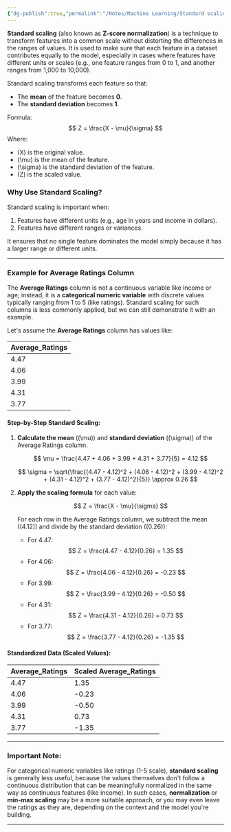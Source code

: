 ```yaml
---
{"dg-publish":true,"permalink":"/Notes/Machine Learning/Standard scaling/","created":"2024-11-10T16:53:14.253+05:30"}
---
```




**Standard scaling** (also known as **Z-score normalization**) is a technique to transform features into a common scale without distorting the differences in the ranges of values. It is used to make sure that each feature in a dataset contributes equally to the model, especially in cases where features have different units or scales (e.g., one feature ranges from 0 to 1, and another ranges from 1,000 to 10,000).

Standard scaling transforms each feature so that:
- The **mean** of the feature becomes **0**.
- The **standard deviation** becomes **1**.

Formula:
$$
Z = \frac{X - \mu}{\sigma}
$$
Where:
- \(X\) is the original value.
- \(\mu\) is the mean of the feature.
- \(\sigma\) is the standard deviation of the feature.
- \(Z\) is the scaled value.

### Why Use Standard Scaling?
Standard scaling is important when:
1. Features have different units (e.g., age in years and income in dollars).
2. Features have different ranges or variances.

It ensures that no single feature dominates the model simply because it has a larger range or different units.

---

### Example for **Average Ratings** Column

The **Average Ratings** column is not a continuous variable like income or age; instead, it is a **categorical numeric variable** with discrete values typically ranging from 1 to 5 (like ratings). Standard scaling for such columns is less commonly applied, but we can still demonstrate it with an example.

Let's assume the **Average Ratings** column has values like:

| Average_Ratings |
| ---------------- |
| 4.47             |
| 4.06             |
| 3.99             |
| 4.31             |
| 3.77             |

#### Step-by-Step Standard Scaling:
1. **Calculate the mean** (\(\mu\)) and **standard deviation** (\(\sigma\)) of the Average Ratings column.

   $$ 
   \mu = \frac{4.47 + 4.06 + 3.99 + 4.31 + 3.77}{5} = 4.12 
   $$

   $$ 
   \sigma = \sqrt{\frac{(4.47 - 4.12)^2 + (4.06 - 4.12)^2 + (3.99 - 4.12)^2 + (4.31 - 4.12)^2 + (3.77 - 4.12)^2}{5}} \approx 0.26 
   $$

2. **Apply the scaling formula** for each value:

   $$ 
   Z = \frac{X - \mu}{\sigma} 
   $$

   For each row in the Average Ratings column, we subtract the mean (\(4.12\)) and divide by the standard deviation (\(0.26\)):

   - For 4.47:
     $$ 
     Z = \frac{4.47 - 4.12}{0.26} = 1.35 
     $$
   - For 4.06:
     $$ 
     Z = \frac{4.06 - 4.12}{0.26} = -0.23 
     $$
   - For 3.99:
     $$ 
     Z = \frac{3.99 - 4.12}{0.26} = -0.50 
     $$
   - For 4.31:
     $$ 
     Z = \frac{4.31 - 4.12}{0.26} = 0.73 
     $$
   - For 3.77:
     $$ 
     Z = \frac{3.77 - 4.12}{0.26} = -1.35 
     $$

#### Standardized Data (Scaled Values):

| Average_Ratings | Scaled Average_Ratings |
| --------------- | ---------------------- |
| 4.47            | 1.35                   |
| 4.06            | -0.23                  |
| 3.99            | -0.50                  |
| 4.31            | 0.73                   |
| 3.77            | -1.35                  |

---

### Important Note:
For categorical numeric variables like ratings (1-5 scale), **standard scaling** is generally less useful, because the values themselves don't follow a continuous distribution that can be meaningfully normalized in the same way as continuous features (like income). In such cases, **normalization** or **min-max scaling** may be a more suitable approach, or you may even leave the ratings as they are, depending on the context and the model you're building.

--- 

